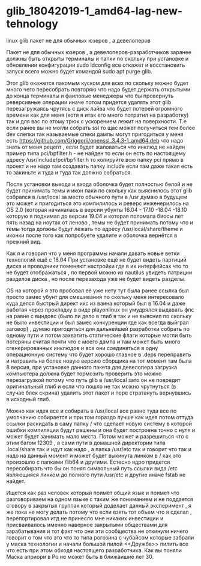 # glib_18042019-1_amd64-lag-new-tehnology
linux glib пакет не для обычных юзеров , а девелоперов 

Пакет не для обычных юзеров , а девелоперов-разработчиков заранее должны быть открыты терминалы и папки по скольку при установке и обновлении конфигурации sudo ldconfig все откажет и восстановить запуск всего можно будет командой sudo apt purge glib.

Этот glib окажется лакомым куском для всех по скольку можно будет много чего пересобрать повторяю что надо будет держать открытыми до конца терминалы и фаиловые менеджеры что бы провернуть реверсивные операции иначе потом придется удалять этот glib перезагружаясь чрутясь с диск лайва что будет потерей огромного времени как для меня (хотя я итак его много потратил на разработку) так и для вас по этому трюк с ускорением лежит на поверхности. Т.е если ранее вы не могли собрать ssl то щас может получиться тем более dev слепки так называемые спеки дампы могут пригодиться у меня есть https://github.com/Griggorii/openssl_3.4.3-1_amd64.deb что надо знать от меня рецепт , если будет жаловаться что инклюд не найден пример типа pci/bpfilter.h - не найден то если он есть по настоящему адресу /usr/include/pci/bpfilter.h то копируйте всю папку pci прямо в проект и не надо там создавать папку include если там даже такая есть то закиньте и туда и туда так должно собраться. 

После установки выхода и входа оболочка будет полностью белой и не будет принимать темы и икон паки по скольку как выяснилось этот glib собрался в /usr/local за место обычного пути в /usr думаю в будущем это может и пригодиться это компилилось и реверс инженерилось на OS 2.0 (которая начиналась в версии убунты 16.04 - 17.10 -18.04 -18.10 которую я поднимал до версии 19.04 и которая поломала биосы лет пять назад на ноутах от леново , темы не будет принимать потому что и темы тогда должны будут лежать по адресу /usr/local/share/theme и иконки после того как попробуете удалите и оболочка вернётся в прежний вид.

 Как я и говорил что у меня программы начали давать новые ветки технологий ещё с 16.04 При установке ещё не будет видеть партиций диска и проводники поменяют настройки где в их интерфейсах что то не будет отображаться , по первой можно из nautilus увидеть патриции разделов диска , но после перезахода уже не будет видеть разделы.

OS на которой я это пробовал её уже нету тут была ранее ссылка был просто замес убунт для смешивания по скольку меня интересовало куда делся быстрый директ икс из ваина который был в 16.04 и даже работая через прокладку в виде playonlinux он умудрялся выдавать фпс на равне с виндовс (было ли дело в глиб я так и не выяснил по скольку не было инвестиции и был замес конкуренции где как всегда выйграл заговор) , думаю пригодиться для дальнейшей разработки собрать по одному пути и потом захватить статические флаги которые могли быть потеряны считая почти что с моего дампа и там может быть много сгенерированных инклюдов и все они соединяться в одну операционную систему что будет хорошо главное в .deps переправить и натравить на более новую версию сборщика на тот момент там была 8 версия, при установке данного пакета для девелопера загрузка компьютера должна будет тормозить проверить это можно перезагрузкой потому что путь glib в /usr/local зато он не повредит оригинальный глиб и если что пошло не так можно чрутнуться (в случае блек скрина) удалить этот пакет и пере стратануть вернувшись в исходный глиб.

Можно как идея все и собирать в /usr/local все равно туда все по умолчанию собирается и при том гораздо лучше как идея потом оттуда ссылки раскидать в саму папку / что сделает новую систему в которой ошибки компиляции будут решены и она будет построена точно с нуля и может будет занимать мало места. Потом может и разрешиться что с этим багом 12309 , а сами пути в домашней директории типа .local/share так и идут как надо , а папка /usr/etc так и говорит что так и надо на данный момент и может будет выкинута линком в / как это произошло с папками /lib64 и другими. Естесно ядро придется пересобирать что бы он понял символьный путь ссылки вида /etc являющияся линком до полного пути /usr/etc и другие иначе fstab не найдет.

Ищется как раз человек который поимёт общий язык и поимет что разговориваем на одном языке с таким же пониманием и не поддается сговору в закрытых группах который доделает данный эксперимент , я же пока не могу делать потому что если взять тот объем что я сделал , перепортировал итд не принесло мне никаких инвестиции и присваивалось именно наверное закрытыми обществами для зарабатывания и тот факт что они эти сообщества не откинули ничего говорит о том что это что то типа рогозина с чубайсом которые забрали у маска технологии и начали большой пилой <<Дружба>> пилить все что есть при этом обходя настоящего разработчика. Как вы поняли Маска априори в Ро не может быть в ближаишие лет 30.

